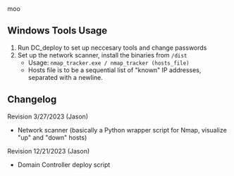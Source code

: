 moo

## Windows Tools Usage
1) Run DC_deploy to set up neccesary tools and change passwords
2) Set up the network scanner, install the binaries from `/dist`
    * Usage: `nmap_tracker.exe / nmap_tracker (hosts_file)`
    * Hosts file is to be a sequential list of "known" IP addresses, separated with a newline.



## Changelog
Revision 3/27/2023 (Jason)
- Network scanner (basically a Python wrapper script for Nmap, visualize "up" and "down" hosts)

Revision 12/21/2023 (Jason)
- Domain Controller deploy script